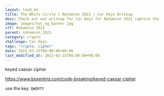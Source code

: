 ```yaml
---
layout: load_md
title: The White Circle | Nahamcon 2021 | Car Keys Writeup
desc: Check out our writeup for Car Keys for Nahamcon 2021 capture the flag competition.
image: images/twc_og_banner.jpg
ctf: Nahamcon 2021
parent: nahamcon_2021
category: crypto
challenge: Car Keys
tags: "crypto, cipher"
date: 2021-03-15T00:00:00+00:00
last_modified_at: 2021-03-15T00:00:00+00:00
---
```



keyed caesar cipher

https://www.boxentriq.com/code-breaking/keyed-caesar-cipher

use the key: `QWERTY`

